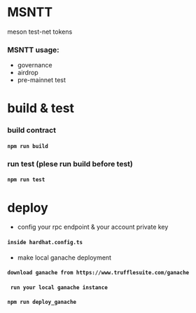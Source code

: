# MSNTT
meson test-net tokens

### MSNTT usage:
- governance
- airdrop
- pre-mainnet test

# build & test 

### build contract
#### ``` npm run build ```

### run test (plese run build before test)
#### ``` npm run test ```


# deploy 

- config your rpc endpoint & your account private key
#### ``` inside hardhat.config.ts ```

- make local ganache deployment
#### ``` download ganache from https://www.trufflesuite.com/ganache ```
#### ``` run your local ganache instance```
#### ``` npm run deploy_ganache ```